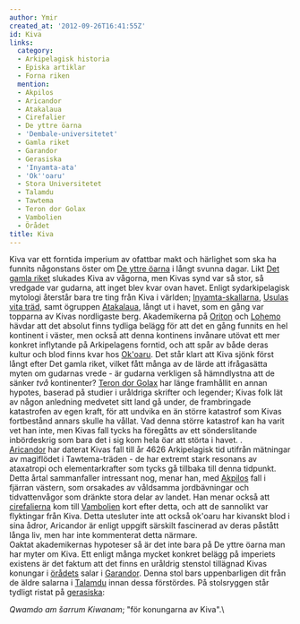 ```yaml
---
author: Ymir
created_at: '2012-09-26T16:41:55Z'
id: Kiva
links:
  category:
  - Arkipelagisk historia
  - Episka artiklar
  - Forna riken
  mention:
  - Akpilos
  - Aricandor
  - Atakalaua
  - Cirefalier
  - De yttre öarna
  - 'Dembale-universitetet'
  - Gamla riket
  - Garandor
  - Gerasiska
  - 'Inyamta-ata'
  - 'Ok''oaru'
  - Stora Universitetet
  - Talamdu
  - Tawtema
  - Teron dor Golax
  - Vambolien
  - Örådet
title: Kiva
---
```


Kiva var ett forntida imperium av ofattbar makt och härlighet som ska ha funnits någonstans öster om
[De yttre öarna] i långt svunna dagar. Likt [Det gamla riket] slukades Kiva av vågorna, men Kivas
synd var så stor, så vredgade var gudarna, att inget blev kvar ovan havet. Enligt sydarkipelagisk
mytologi återstår bara tre ting från Kiva i världen; [Inyamta-skallarna], [Usulas vita träd], samt
ögruppen [Atakalaua], långt ut i havet, som en gång var topparna av Kivas nordligaste berg.
Akademikerna på [Oriton] och [Lohemo] hävdar att det absolut finns tydliga belägg för att det en
gång funnits en hel kontinent i väster, men också att denna kontinens invånare utövat ett mer
konkret inflytande på Arkipelagens forntid, och att spår av både deras kultur och blod finns kvar
hos [Ok'oaru]. Det står klart att Kiva sjönk först långt efter Det gamla riket, vilket fått många av
de lärde att ifrågasätta myten om gudarnas vrede - är gudarna
verkligen<span style="font-style: italic;"></span><span style="font-style: italic;"></span> så
hämndlystna att de sänker *två* kontinenter? [Teron dor Golax] har länge framhållit en annan
hypotes, baserad på studier i uråldriga skrifter och legender; Kivas folk lät av någon anledning
medvetet sitt land gå under, de frambringade katastrofen av egen kraft, för att undvika en än större
katastrof som Kivas fortbestånd annars skulle ha vållat. Vad denna större katastrof kan ha varit vet
han inte, men Kivas fall tycks ha föregåtts av ett sönderslitande inbördeskrig som bara det i sig
kom hela öar att störta i havet. .\
[Aricandor] har daterat Kivas fall till år 4626 Arkipelagisk tid utifrån mätningar av magiflödet i
Tawtema-träden - de har extremt stark resonans av ataxatropi och elementarkrafter som tycks gå
tillbaka till denna tidpunkt. Detta årtal sammanfaller intressant nog, menar han, med [Akpilos] fall
i fjärran västern, som orsakades av våldsamma jordbävningar och tidvattenvågor som dränkte stora
delar av landet. Han menar också att [cirefalierna] kom till [Vambolien] kort efter detta, och att
de sannolikt var flyktingar från Kiva. Detta utesluter inte att också ok'oaru har kivanskt blod i
sina ådror, Aricandor är enligt uppgift särskilt fascinerad av deras påstått långa liv, men har inte
kommenterat detta närmare.\
Oaktat akademikernas hypoteser så är det inte bara på De yttre öarna man har myter om Kiva. Ett
enligt många mycket konkret belägg på imperiets existens är det faktum att det finns en uråldrig
stenstol tillägnad Kivas konungar i [örådets] salar i [Garandor]. Denna stol bars uppenbarligen dit
från de äldre salarna i [Talamdu] innan dessa förstördes. På stolsryggen står tydligt ristat på
[gerasiska][]:

*Qwamdo am šarrum Kiwanam*; "för konungarna av Kiva".\

  [De yttre öarna]: De_yttre_öarna
  [Det gamla riket]: Gamla_riket
  [Inyamta-skallarna]: Inyamta-ata
  [Usulas vita träd]: Tawtema
  [Atakalaua]: Atakalaua
  [Oriton]: Stora_Universitetet
  [Lohemo]: Dembale-universitetet
  [Ok'oaru]: Okoaru
  [Teron dor Golax]: Teron_dor_Golax
  [Aricandor]: Aricandor
  [Akpilos]: Akpilos
  [cirefalierna]: Cirefalier
  [Vambolien]: Vambolien
  [örådets]: Örådet
  [Garandor]: Garandor
  [Talamdu]: Talamdu
  [gerasiska]: Gerasiska